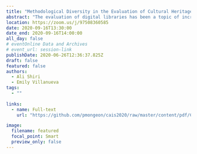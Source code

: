 ```yaml
---
title: "Methodological Diversity in the Evaluation of Cultural Heritage Digital Libraries and Archives: Approaches, Frameworks, and Methods"
abstract: "The evaluation of digital libraries has been a topic of increasing importance in information science research, yet there has been minimal evaluative work focusing on digital cultural heritage. The objective of this paper is to report on a comprehensive review of methodologies, theoretical frameworks and techniques used in the evaluation of cultural heritage digital libraries and archives. Empirical studies are examined to identify evaluation models, frameworks, and methodologies in the literature and to categorize these past evaluative approaches. Through the classification of evaluative types and trends, we aim to develop a set of guidelines and recommendations for the future evaluation of cultural heritage digital libraries and archives."
location: https://zoom.us/j/97508360585
date: 2020-09-16T13:30:00
date_end: 2020-09-16T14:00:00
all_day: false
# eventOnline Data and Archives
# event_url: session-link
publishDate: 2020-06-26T12:36:37.825Z
draft: false
featured: false
authors:
  - Ali Shiri
  - Emily Villanueva
tags:
  - ""
  
links:
  - name: Full-text
    url: "https://github.com/pmongeon/cais2020/raw/master/content/pdf/CAIS2020_paper3_Shiri.pdf"  

image:
  filename: featured
  focal_point: Smart
  preview_only: false
---
```

